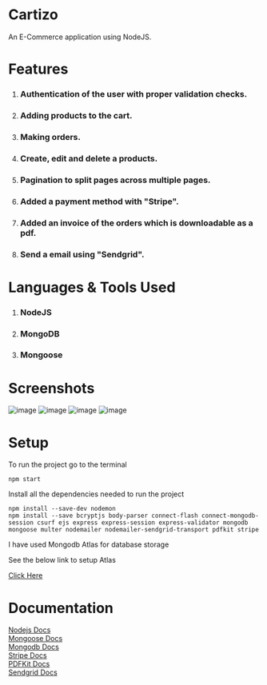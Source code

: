 # Cartizo

An E-Commerce application using NodeJS.

# Features

1. ### Authentication of the user with proper validation checks.
2. ### Adding products to the cart.
3. ### Making orders.
4. ### Create, edit and delete a products.
5. ### Pagination to split pages across multiple pages.
6. ### Added a payment method with "Stripe".
7. ### Added an invoice of the orders which is downloadable as a pdf.
8. ### Send a email using "Sendgrid".

# Languages & Tools Used

1. ### NodeJS
2. ### MongoDB
3. ### Mongoose

# Screenshots

![image](https://user-images.githubusercontent.com/67829453/86513469-2f509180-be28-11ea-92ee-dc2864910252.png)
![image](https://user-images.githubusercontent.com/67829453/86513502-63c44d80-be28-11ea-9d23-62cb25f665d6.png)
![image](https://user-images.githubusercontent.com/67829453/86513522-85bdd000-be28-11ea-913d-e11307ce4540.png)
![image](https://user-images.githubusercontent.com/67829453/86513539-979f7300-be28-11ea-97b3-c385a77ecd76.png)

# Setup

To run the project go to the terminal 

```
npm start
```

Install all the dependencies needed to run the project

```
npm install --save-dev nodemon
npm install --save bcryptjs body-parser connect-flash connect-mongodb-session csurf ejs express express-session express-validator mongodb mongoose multer nodemailer nodemailer-sendgrid-transport pdfkit stripe
```

I have used Mongodb Atlas for database storage

See the below link to setup Atlas

<a href="https://docs.atlas.mongodb.com/getting-started/">Click Here</a>

# Documentation

<a href="https://nodejs.org/en/docs/">Nodejs Docs</a><br/>
<a href="https://mongoosejs.com/docs/api.html/">Mongoose Docs</a><br/>
<a href="https://docs.mongodb.com/">Mongodb Docs</a><br/>
<a href="https://stripe.com/docs">Stripe Docs</a><br/>
<a href="https://pdfkit.org/docs/getting_started.html">PDFKit Docs</a><br/>
<a href="https://sendgrid.com/docs/">Sendgrid Docs</a><br/>

